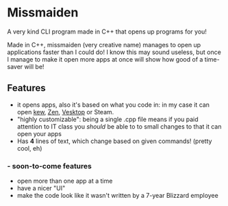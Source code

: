 # Missmaiden
A very kind CLI program made in C++ that opens up programs for you!

Made in C++, missmaiden (very creative name) manages to open up applications faster than I could do! I know this may sound useless, but once I manage to make it open more apps at once will show how good of a time-saver will be!

## Features
- it opens apps, also it's based on what you code in: in my case it can open [kew](https://github.com/ravachol/kew), [Zen](https://github.com/zen-browser), [Vesktop](https://github.com/Vencord/Vesktop) or Steam.
- "highly customizable": being a single .cpp file means if you paid attention to IT class you *should* be able to to small changes to that it can open your apps
- Has **4** lines of text, which change based on given commands! (pretty cool, eh)
### - soon-to-come features
- open more than one app at a time
- have a nicer "UI"
- make the code look like it wasn't written by a 7-year Blizzard employee
